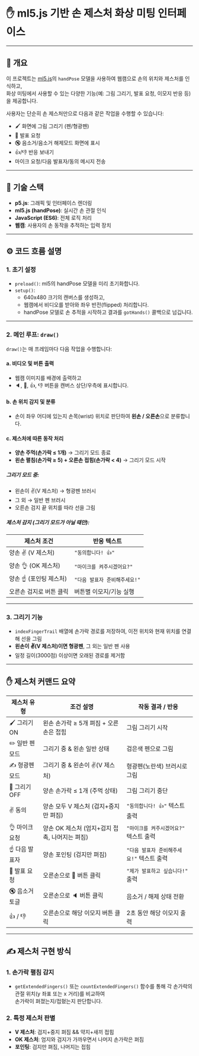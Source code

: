# ✋ ml5.js 기반 손 제스처 화상 미팅 인터페이스


---

## 📌 개요

이 프로젝트는 [ml5.js](https://ml5js.org/)의 `handPose` 모델을 사용하여 웹캠으로 손의 위치와 제스처를 인식하고,  
화상 미팅에서 사용할 수 있는 다양한 기능(예: 그림 그리기, 발표 요청, 이모지 반응 등)을 제공합니다.

사용자는 단순히 손 제스처만으로 다음과 같은 작업을 수행할 수 있습니다:

- 🖌️ 화면에 그림 그리기 (펜/형광펜)
- 🙋 발표 요청
- 🔇 음소거/음소거 해제모드 화면에 표시
- 👍/👎 반응 보내기
-  마이크 요청/다음 발표자/동의 메시지 전송

---

## 🔧 기술 스택

- **p5.js**: 그래픽 및 인터페이스 렌더링
- **ml5.js (handPose)**: 실시간 손 관절 인식
- **JavaScript (ES6)**: 전체 로직 처리
- **웹캠**: 사용자의 손 동작을 추적하는 입력 장치

---

## ⚙️ 코드 흐름 설명

### 1. 초기 설정

- `preload()`: ml5의 handPose 모델을 미리 초기화합니다.
- `setup()`:
  - 640x480 크기의 캔버스를 생성하고,
  - 웹캠에서 비디오를 받아와 좌우 반전(flipped) 처리합니다.
  - handPose 모델로 손 추적을 시작하고 결과를 `gotHands()` 콜백으로 넘깁니다.

---

### 2. 메인 루프: `draw()`

`draw()`는 매 프레임마다 다음 작업을 수행합니다:

#### a. 비디오 및 버튼 출력
- 웹캠 이미지를 배경에 출력하고
- 🔈, 🙋, 👍, 👎 버튼을 캔버스 상단/우측에 표시합니다.

#### b. 손 위치 감지 및 분류
- 손이 좌우 어디에 있는지 손목(wrist) 위치로 판단하여 **왼손 / 오른손**으로 분류합니다.

#### c. 제스처에 따른 동작 처리

- **양손 주먹(손가락 ≤ 1개)** → 그리기 모드 종료
- **왼손 펼침(손가락 ≥ 5) + 오른손 접힘(손가락 < 4)** → 그리기 모드 시작

##### 그리기 모드 중:
- 왼손이 ✌️(V 제스처) → 형광펜 브러시
- 그 외 → 일반 펜 브러시
- 오른손 검지 끝 위치를 따라 선을 그림

##### 제스처 감지 (그리기 모드가 아닐 때만):

| 제스처 조건                 | 반응 텍스트                    |
|----------------------------|-------------------------------|
| 양손 ✌️ (V 제스처)        | `"동의합니다! 👍"`            |
| 양손 👌 (OK 제스처)        | `"마이크를 켜주시겠어요?"`    |
| 양손 ☝️ (포인팅 제스처)    | `"다음 발표자 준비해주세요!"` |
| 오른손 검지로 버튼 클릭     | 버튼별 이모지/기능 실행        |

---

### 3. 그리기 기능

- `indexFingerTrail` 배열에 손가락 경로를 저장하여, 이전 위치와 현재 위치를 연결해 선을 그림
- **왼손이 ✌️(V 제스처)이면 형광펜**, 그 외는 일반 펜 사용
- 일정 길이(3000점) 이상이면 오래된 경로를 제거함

---

## ✋ 제스처 커맨드 요약

| 제스처 유형        | 조건 설명                                          | 작동 결과 / 반응                           |
|--------------------|---------------------------------------------------|--------------------------------------------|
| 🖌️ 그리기 ON       | 왼손 손가락 ≥ 5개 펴짐 + 오른손은 접힘             | 그림 그리기 시작                           |
| ✏️ 일반 펜 모드     | 그리기 중 & 왼손 일반 상태                         | 검은색 펜으로 그림                         |
| ✍️ 형광펜 모드      | 그리기 중 & 왼손이 ✌️(V 제스처)                    | 형광펜(노란색) 브러시로 그림               |
| 🧼 그리기 OFF      | 양손 손가락 ≤ 1개 (주먹 상태)                     | 그림 그리기 중단                           |
| ✌️ 동의            | 양손 모두 V 제스처 (검지+중지만 펴짐)             | `"동의합니다! 👍"` 텍스트 출력             |
| 👌 마이크 요청     | 양손 OK 제스처 (엄지+검지 접촉, 나머지는 펴짐)     | `"마이크를 켜주시겠어요?"` 텍스트 출력     |
| ☝️ 다음 발표자     | 양손 포인팅 (검지만 펴짐)                         | `"다음 발표자 준비해주세요!"` 텍스트 출력 |
| 🙋 발표 요청       | 오른손으로 🙋 버튼 클릭                            | `"제가 발표하고 싶습니다!"` 출력           |
| 🔇 음소거 토글     | 오른손으로 🔈 버튼 클릭                            | 음소거 / 해제 상태 전환                    |
| 👍 / 👎             | 오른손으로 해당 이모지 버튼 클릭                   | 2초 동안 해당 이모지 출력                 |

---

## ✍️ 제스처 구현 방식

### 1. 손가락 펼침 감지

- `getExtendedFingers()` 또는 `countExtendedFingers()` 함수를 통해 각 손가락의 관절 위치(y 좌표 또는 x 거리)를 비교하여  
  손가락이 펴졌는지/접혔는지 판단합니다.

### 2. 특정 제스처 판별

- **V 제스처**: 검지+중지 펴짐 && 약지+새끼 접힘
- **OK 제스처**: 엄지와 검지가 가까우면서 나머지 손가락은 펴짐
- **포인팅**: 검지만 펴짐, 나머지는 접힘


